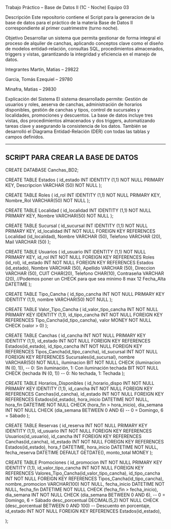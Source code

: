 Trabajo Práctico – Base de Datos II (1C - Noche)
Equipo 03

Descripción
Este repositorio contiene el Script para la generacion de la base de datos para el práctico de la materia Base de Datos II correspondiente al primer cuatrimestre (turno noche).

Objetivo
Desarrollar un sistema que permita gestionar de forma integral el proceso de alquiler de canchas, aplicando conceptos clave como el diseño de modelos entidad-relación, consultas SQL, procedimientos almacenados, triggers y vistas, garantizando la integridad y eficiencia en el manejo de datos.

Integrantes
Martin, Matias – 29822

Garcia, Tomás Ezequiel – 29780

Minafra, Matias – 29830

Explicación del Sistema
El sistema desarrollado permite: Gestión de usuarios y roles, aeserva de canchas, administración de horarios disponibles, gestión de canchas y tipos, control de sucursales y localidades, promociones y descuentos.
La base de datos incluye tres vistas, dos procedimientos almacenados y dos triggers, automatizando tareas clave y asegurando la consistencia de los datos. También se desarrolló el Diagrama Entidad-Relación (DER) con todas las tablas y campos definidos.


-----------------------------------------------------------------
SCRIPT PARA CREAR LA BASE DE DATOS
------------------------------------------------------------------

CREATE DATABASE Canchas_BD2;

CREATE TABLE Estados (
    id_estado INT IDENTITY (1,1) NOT NULL PRIMARY KEY,
    Descripcion VARCHAR (50) NOT NULL
);

CREATE TABLE Roles (
    id_rol INT IDENTITY (1,1) NOT NULL PRIMARY KEY,
    Nombre_Rol VARCHAR(50) NOT NULL
);

CREATE TABLE Localidad (
    id_localidad INT IDENTITY (1,1) NOT NULL PRIMARY KEY,
    Nombre VARCHAR(50) NOT NULL
);

CREATE TABLE Sucursal (
    id_sucursal INT IDENTITY (1,1) NOT NULL PRIMARY KEY,
    id_localidad INT NOT NULL FOREIGN KEY REFERENCES Localidad (id_localidad),
    Nombre VARCHAR (50),
    Telefono VARCHAR (20),
    Mail VARCHAR (50)
);    

CREATE TABLE Usuarios (
    id_usuario INT IDENTITY (1,1) NOT NULL PRIMARY KEY,
    id_rol INT NOT NULL FOREIGN KEY REFERENCES Roles (id_rol),
    id_estado INT NOT NULL FOREIGN KEY REFERENCES Estados (id_estado),
    Nombre VARCHAR (50),
    Apellido VARCHAR (50),
    Direccion VARCHAR (50),
    CUIT CHAR(20),
    Telefono CHAR(10),
    Contraseña VARCHAR (20), //Podemos poner un CHECK para que sea minimo 8 max 12
    Fecha_Alta DATETIME
);

CREATE TABLE Tipo_Cancha (
    id_tipo_cancha INT NOT NULL PRIMARY KEY IDENTITY (1,1),
    nombre VARCHAR(50) NOT NULL
);

CREATE TABLE Valor_Tipo_Cancha (
    id_valor_tipo_cancha INT NOT NULL PRIMARY KEY IDENTITY (1,1),
    id_tipo_cancha INT NOT NULL FOREIGN KEY REFERENCES Tipo_Cancha(id_tipo_cancha),
    valor MONEY NOT NULL CHECK (valor > 0)
);

CREATE TABLE Canchas (
    id_cancha INT NOT NULL PRIMARY KEY IDENTITY (1,1),
    id_estado INT NOT NULL FOREIGN KEY REFERENCES Estados(id_estado),
    id_tipo_cancha INT NOT NULL FOREIGN KEY REFERENCES Tipos_Cancha(id_tipo_cancha),
    id_sucursal INT NOT NULL FOREIGN KEY REFERENCES Sucursales(id_sucursal),
    nombre VARCHAR(50) NOT NULL,
    iluminacion BIT NOT NULL CHECK (iluminacion IN (0, 1)), -- 0: Sin iluminación, 1: Con iluminación
    techada BIT NOT NULL CHECK (techada IN (0, 1)) -- 0: No techada, 1: Techada
);

CREATE TABLE Horarios_Disponibles (
    id_horario_dispo INT NOT NULL PRIMARY KEY IDENTITY (1,1),
    id_cancha INT NOT NULL FOREIGN KEY REFERENCES Canchas(id_cancha),
    id_estado INT NOT NULL FOREIGN KEY REFERENCES Estados(id_estado),
    hora_inicio DATETIME NOT NULL,
    hora_fin DATETIME NOT NULL CHECK (hora_fin > hora_inicio),
    dia_semana INT NOT NULL CHECK (dia_semana BETWEEN 0 AND 6) -- 0 = Domingo, 6 = Sábado
);

CREATE TABLE Reservas (
    id_reserva INT NOT NULL PRIMARY KEY IDENTITY (1,1),
    id_usuario INT NOT NULL FOREIGN KEY REFERENCES Usuarios(id_usuario),
    id_cancha INT FOREIGN KEY REFERENCES Canchas(id_cancha),
    id_estado INT NOT NULL FOREIGN KEY REFERENCES Estados(id_estado),
    hora_f DATETIME,
    hora_inicio DATETIME NOT NULL,
    fecha_reserva DATETIME DEFAULT GETDATE(),
    monto_total MONEY
);

CREATE TABLE Promociones (
    id_promocion INT NOT NULL PRIMARY KEY IDENTITY (1,1),
    id_valor_tipo_cancha INT NOT NULL FOREIGN KEY REFERENCES Valores_Tipo_Cancha(id_valor_tipo_cancha),
    id_tipo_cancha INT NOT NULL FOREIGN KEY REFERENCES Tipos_Cancha(id_tipo_cancha),
    nombre_promocion VARCHAR(100) NOT NULL,
    fecha_inicio DATETIME NOT NULL,
    fecha_fin DATETIME NOT NULL CHECK (fecha_fin > fecha_inicio),
    dia_semana INT NOT NULL CHECK (dia_semana BETWEEN 0 AND 6), -- 0 = Domingo, 6 = Sábado
    desc_porcentual DECIMAL(5,2) NOT NULL CHECK (desc_porcentual BETWEEN 0 AND 100) -- Descuento en porcentaje,
    id_estado INT NOT NULL FOREIGN KEY REFERENCES Estados(id_estado),

);




